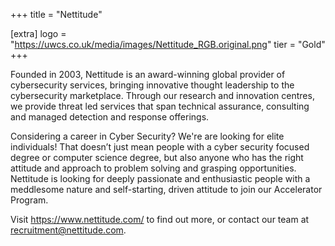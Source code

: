 +++
title = "Nettitude"

[extra]
logo = "https://uwcs.co.uk/media/images/Nettitude_RGB.original.png"
tier = "Gold"
+++

Founded in 2003, Nettitude is an award-winning global provider of cybersecurity services, bringing innovative thought leadership to the cybersecurity marketplace. Through our research and innovation centres, we provide threat led services that span technical assurance, consulting and managed detection and response offerings.

Considering a career in Cyber Security? We're are looking for elite individuals! That doesn’t just mean people with a cyber security focused degree or computer science degree, but also anyone who has the right attitude and approach to problem solving and grasping opportunities. Nettitude is looking for deeply passionate and enthusiastic people with a meddlesome nature and self-starting, driven attitude to join our Accelerator Program.

Visit https://www.nettitude.com/ to find out more, or contact our team at recruitment@nettitude.com.